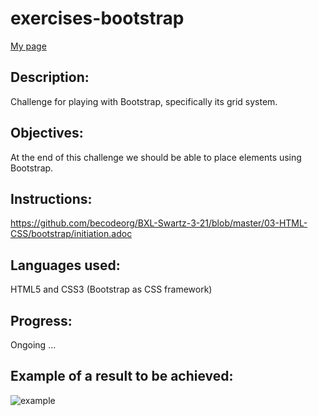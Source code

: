 # exercises-bootstrap

[My page](https://olivierpeeters73.github.io/exercises-bootstrap/)

## Description:
Challenge for playing with Bootstrap, specifically its grid system.

## Objectives:
At the end of this challenge we should be able to place elements using Bootstrap.

## Instructions:
https://github.com/becodeorg/BXL-Swartz-3-21/blob/master/03-HTML-CSS/bootstrap/initiation.adoc

## Languages used:
HTML5 and CSS3
(Bootstrap as CSS framework)

## Progress:
Ongoing ...

## Example of a result to be achieved:
![example](https://github.com/becodeorg/BXL-Swartz-3-21/blob/master/03-HTML-CSS/bootstrap/bootstrap-ex04.png)

